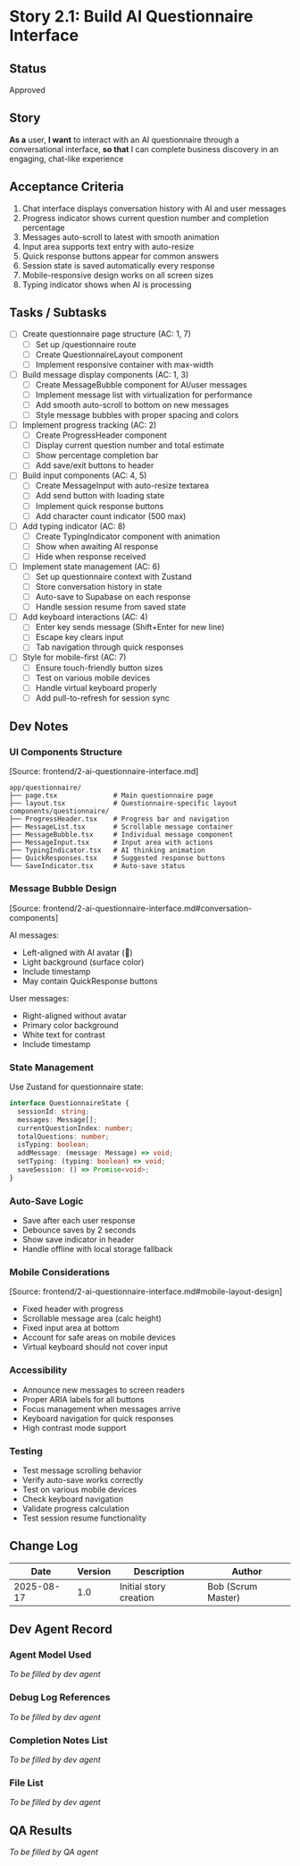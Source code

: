 # Story 2.1: Build AI Questionnaire Interface

## Status
Approved

## Story
**As a** user,
**I want** to interact with an AI questionnaire through a conversational interface,
**so that** I can complete business discovery in an engaging, chat-like experience

## Acceptance Criteria
1. Chat interface displays conversation history with AI and user messages
2. Progress indicator shows current question number and completion percentage
3. Messages auto-scroll to latest with smooth animation
4. Input area supports text entry with auto-resize
5. Quick response buttons appear for common answers
6. Session state is saved automatically every response
7. Mobile-responsive design works on all screen sizes
8. Typing indicator shows when AI is processing

## Tasks / Subtasks
- [ ] Create questionnaire page structure (AC: 1, 7)
  - [ ] Set up /questionnaire route
  - [ ] Create QuestionnaireLayout component
  - [ ] Implement responsive container with max-width
- [ ] Build message display components (AC: 1, 3)
  - [ ] Create MessageBubble component for AI/user messages
  - [ ] Implement message list with virtualization for performance
  - [ ] Add smooth auto-scroll to bottom on new messages
  - [ ] Style message bubbles with proper spacing and colors
- [ ] Implement progress tracking (AC: 2)
  - [ ] Create ProgressHeader component
  - [ ] Display current question number and total estimate
  - [ ] Show percentage completion bar
  - [ ] Add save/exit buttons to header
- [ ] Build input components (AC: 4, 5)
  - [ ] Create MessageInput with auto-resize textarea
  - [ ] Add send button with loading state
  - [ ] Implement quick response buttons
  - [ ] Add character count indicator (500 max)
- [ ] Add typing indicator (AC: 8)
  - [ ] Create TypingIndicator component with animation
  - [ ] Show when awaiting AI response
  - [ ] Hide when response received
- [ ] Implement state management (AC: 6)
  - [ ] Set up questionnaire context with Zustand
  - [ ] Store conversation history in state
  - [ ] Auto-save to Supabase on each response
  - [ ] Handle session resume from saved state
- [ ] Add keyboard interactions (AC: 4)
  - [ ] Enter key sends message (Shift+Enter for new line)
  - [ ] Escape key clears input
  - [ ] Tab navigation through quick responses
- [ ] Style for mobile-first (AC: 7)
  - [ ] Ensure touch-friendly button sizes
  - [ ] Test on various mobile devices
  - [ ] Handle virtual keyboard properly
  - [ ] Add pull-to-refresh for session sync

## Dev Notes
### UI Components Structure
[Source: frontend/2-ai-questionnaire-interface.md]

```
app/questionnaire/
├── page.tsx              # Main questionnaire page
├── layout.tsx            # Questionnaire-specific layout
components/questionnaire/
├── ProgressHeader.tsx    # Progress bar and navigation
├── MessageList.tsx       # Scrollable message container
├── MessageBubble.tsx     # Individual message component
├── MessageInput.tsx      # Input area with actions
├── TypingIndicator.tsx   # AI thinking animation
├── QuickResponses.tsx    # Suggested response buttons
└── SaveIndicator.tsx     # Auto-save status
```

### Message Bubble Design
[Source: frontend/2-ai-questionnaire-interface.md#conversation-components]

AI messages:
- Left-aligned with AI avatar (🤖)
- Light background (surface color)
- Include timestamp
- May contain QuickResponse buttons

User messages:
- Right-aligned without avatar
- Primary color background
- White text for contrast
- Include timestamp

### State Management
Use Zustand for questionnaire state:
```typescript
interface QuestionnaireState {
  sessionId: string;
  messages: Message[];
  currentQuestionIndex: number;
  totalQuestions: number;
  isTyping: boolean;
  addMessage: (message: Message) => void;
  setTyping: (typing: boolean) => void;
  saveSession: () => Promise<void>;
}
```

### Auto-Save Logic
- Save after each user response
- Debounce saves by 2 seconds
- Show save indicator in header
- Handle offline with local storage fallback

### Mobile Considerations
[Source: frontend/2-ai-questionnaire-interface.md#mobile-layout-design]
- Fixed header with progress
- Scrollable message area (calc height)
- Fixed input area at bottom
- Account for safe areas on mobile devices
- Virtual keyboard should not cover input

### Accessibility
- Announce new messages to screen readers
- Proper ARIA labels for all buttons
- Focus management when messages arrive
- Keyboard navigation for quick responses
- High contrast mode support

### Testing
- Test message scrolling behavior
- Verify auto-save works correctly
- Test on various mobile devices
- Check keyboard navigation
- Validate progress calculation
- Test session resume functionality

## Change Log
| Date | Version | Description | Author |
|------|---------|-------------|--------|
| 2025-08-17 | 1.0 | Initial story creation | Bob (Scrum Master) |

## Dev Agent Record
### Agent Model Used
_To be filled by dev agent_

### Debug Log References
_To be filled by dev agent_

### Completion Notes List
_To be filled by dev agent_

### File List
_To be filled by dev agent_

## QA Results
_To be filled by QA agent_